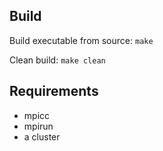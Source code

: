 ## Build

Build executable from source: `make`

Clean build: `make clean`

## Requirements

 + mpicc
 + mpirun
 + a cluster
